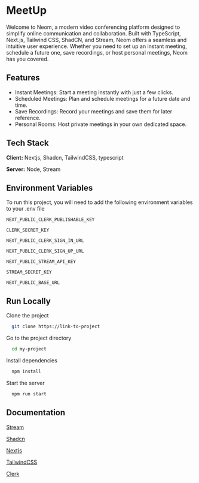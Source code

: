
# MeetUp

Welcome to Neom, a modern video conferencing platform designed to simplify online communication and collaboration. Built with TypeScript, Next.js, Tailwind CSS, ShadCN, and Stream, Neom offers a seamless and intuitive user experience. Whether you need to set up an instant meeting, schedule a future one, save recordings, or host personal meetings, Neom has you covered.


## Features

- Instant Meetings: Start a meeting instantly with just a few clicks.
- Scheduled Meetings: Plan and schedule meetings for a future date and time.
- Save Recordings: Record your meetings and save them for later reference.
- Personal Rooms: Host private meetings in your own dedicated space.


## Tech Stack

**Client:** Nextjs, Shadcn, TailwindCSS, typescript

**Server:** Node, Stream


## Environment Variables

To run this project, you will need to add the following environment variables to your .env file

`NEXT_PUBLIC_CLERK_PUBLISHABLE_KEY`

`CLERK_SECRET_KEY`

`NEXT_PUBLIC_CLERK_SIGN_IN_URL`

`NEXT_PUBLIC_CLERK_SIGN_UP_URL`

`NEXT_PUBLIC_STREAM_API_KEY`

`STREAM_SECRET_KEY`

`NEXT_PUBLIC_BASE_URL`
## Run Locally

Clone the project

```bash
  git clone https://link-to-project
```

Go to the project directory

```bash
  cd my-project
```

Install dependencies

```bash
  npm install
```

Start the server

```bash
  npm run start
```


## Documentation

[Stream](https://getstream.io/)

[Shadcn](https://ui.shadcn.com/)

[Nextjs](https://nextjs.org/)

[TailwindCSS](https://tailwindcss.com/)

[Clerk](https://clerk.com/)








